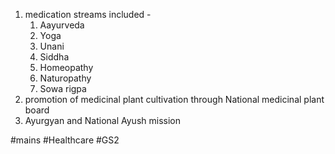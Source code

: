 1. medication streams included - 
	1. Aayurveda
	2. Yoga
	3. Unani
	4. Siddha
	5. Homeopathy
	6. Naturopathy
	7. Sowa rigpa
2. promotion of medicinal plant cultivation through National medicinal plant board
3. Ayurgyan and National Ayush mission


#mains #Healthcare #GS2 



